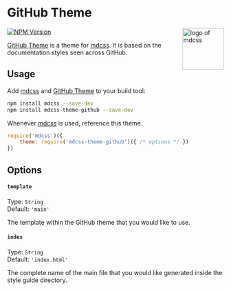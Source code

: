 # GitHub Theme

<img align="right" width="96" height="96" src="https://i.imgur.com/3rqeZXi.png" title="logo of mdcss">

[![NPM Version][npm-img]][npm]

[GitHub Theme] is a theme for [mdcss]. It is based on the documentation styles seen across GitHub.

## Usage

Add [mdcss] and [GitHub Theme] to your build tool:

```bash
npm install mdcss --save-dev
npm install mdcss-theme-github --save-dev
```

Whenever [mdcss] is used, reference this theme.

```js
require('mdcss')({
	theme: require('mdcss-theme-github')({ /* options */ })
})
```

## Options

#### `template`

Type: `String`  
Default: `'main'`

The template within the GitHub theme that you would like to use.

#### `index`

Type: `String`  
Default: `'index.html'`

The complete name of the main file that you would like generated inside the style guide directory.

[npm]:     https://www.npmjs.com/package/mdcss-theme-github
[npm-img]: https://img.shields.io/npm/v/mdcss-theme-github.svg
[mdcss]:   https://github.com/jonathantneal/mdcss

[GitHub Theme]: https://github.com/jonathantneal/mdcss-theme-github
